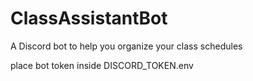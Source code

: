 # ClassAssistantBot
A Discord bot to help you organize your class schedules

place bot token inside DISCORD_TOKEN.env
